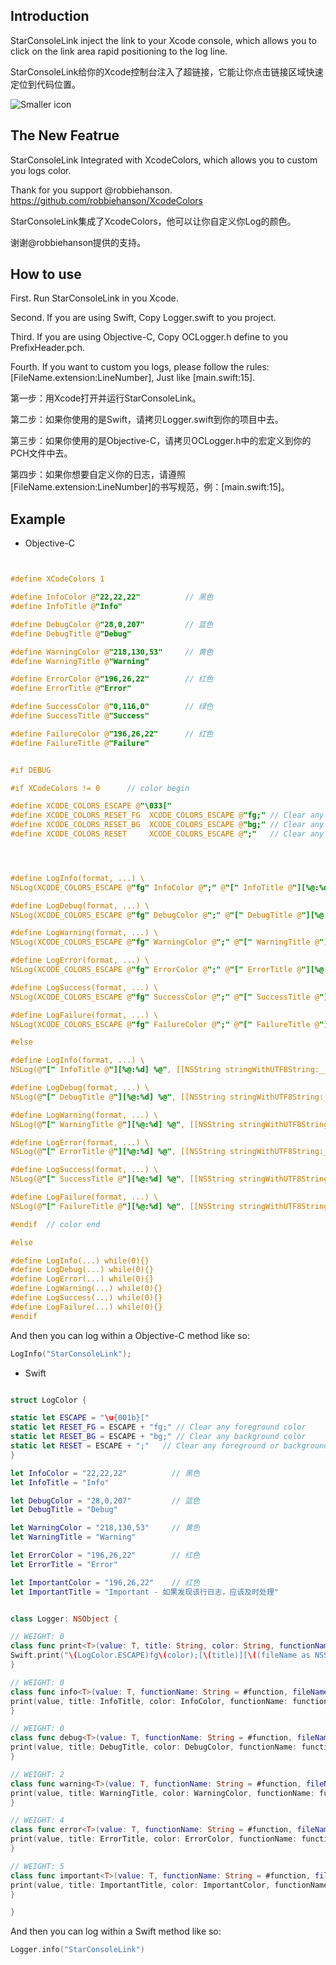 
## Introduction

StarConsoleLink inject the link to your Xcode console, which allows you to click on the link area rapid positioning to the log line.

StarConsoleLink给你的Xcode控制台注入了超链接，它能让你点击链接区域快速定位到代码位置。

![Smaller icon](https://github.com/iStarEternal/StarConsoleLink/blob/master/example_image.png "Title here")


## The New Featrue

StarConsoleLink Integrated with XcodeColors, which allows you to custom you logs color.

Thank for you support @robbiehanson.  https://github.com/robbiehanson/XcodeColors


StarConsoleLink集成了XcodeColors，他可以让你自定义你Log的颜色。

谢谢@robbiehanson提供的支持。


## How to use

First.  Run StarConsoleLink in you Xcode.

Second.  If you are using Swift, Copy Logger.swift to you project.

Third.  If you are using Objective-C, Copy OCLogger.h define to you PrefixHeader.pch.

Fourth.  If you want to custom you logs, please follow the rules: [FileName.extension:LineNumber], Just like [main.swift:15].


第一步：用Xcode打开并运行StarConsoleLink。

第二步：如果你使用的是Swift，请拷贝Logger.swift到你的项目中去。

第三步：如果你使用的是Objective-C，请拷贝OCLogger.h中的宏定义到你的PCH文件中去。

第四步：如果你想要自定义你的日志，请遵照[FileName.extension:LineNumber]的书写规范，例：[main.swift:15]。


## Example
* Objective-C
```objective-c


#define XCodeColors 1

#define InfoColor @"22,22,22"          // 黑色
#define InfoTitle @"Info"

#define DebugColor @"28,0,207"         // 蓝色
#define DebugTitle @"Debug"

#define WarningColor @"218,130,53"     // 黄色
#define WarningTitle @"Warning"

#define ErrorColor @"196,26,22"        // 红色
#define ErrorTitle @"Error"

#define SuccessColor @"0,116,0"        // 绿色
#define SuccessTitle @"Success"

#define FailureColor @"196,26,22"      // 红色
#define FailureTitle @"Failure"


#if DEBUG

#if XCodeColors != 0      // color begin

#define XCODE_COLORS_ESCAPE @"\033["
#define XCODE_COLORS_RESET_FG  XCODE_COLORS_ESCAPE @"fg;" // Clear any foreground color
#define XCODE_COLORS_RESET_BG  XCODE_COLORS_ESCAPE @"bg;" // Clear any background color
#define XCODE_COLORS_RESET     XCODE_COLORS_ESCAPE @";"   // Clear any foreground or background color




#define LogInfo(format, ...) \
NSLog(XCODE_COLORS_ESCAPE @"fg" InfoColor @";" @"[" InfoTitle @"][%@:%d] %@" XCODE_COLORS_RESET, [[NSString stringWithUTF8String:__FILE__] lastPathComponent], __LINE__, [NSString stringWithFormat:(format), ##__VA_ARGS__])

#define LogDebug(format, ...) \
NSLog(XCODE_COLORS_ESCAPE @"fg" DebugColor @";" @"[" DebugTitle @"][%@:%d] %@" XCODE_COLORS_RESET, [[NSString stringWithUTF8String:__FILE__] lastPathComponent], __LINE__, [NSString stringWithFormat:(format), ##__VA_ARGS__])

#define LogWarning(format, ...) \
NSLog(XCODE_COLORS_ESCAPE @"fg" WarningColor @";" @"[" WarningTitle @"][%@:%d] %@" XCODE_COLORS_RESET, [[NSString stringWithUTF8String:__FILE__] lastPathComponent], __LINE__, [NSString stringWithFormat:(format), ##__VA_ARGS__])

#define LogError(format, ...) \
NSLog(XCODE_COLORS_ESCAPE @"fg" ErrorColor @";" @"[" ErrorTitle @"][%@:%d] %@" XCODE_COLORS_RESET, [[NSString stringWithUTF8String:__FILE__] lastPathComponent], __LINE__, [NSString stringWithFormat:(format), ##__VA_ARGS__])

#define LogSuccess(format, ...) \
NSLog(XCODE_COLORS_ESCAPE @"fg" SuccessColor @";" @"[" SuccessTitle @"][%@:%d] %@" XCODE_COLORS_RESET, [[NSString stringWithUTF8String:__FILE__] lastPathComponent], __LINE__, [NSString stringWithFormat:(format), ##__VA_ARGS__])

#define LogFailure(format, ...) \
NSLog(XCODE_COLORS_ESCAPE @"fg" FailureColor @";" @"[" FailureTitle @"][%@:%d] %@" XCODE_COLORS_RESET, [[NSString stringWithUTF8String:__FILE__] lastPathComponent], __LINE__, [NSString stringWithFormat:(format), ##__VA_ARGS__])

#else

#define LogInfo(format, ...) \
NSLog(@"[" InfoTitle @"][%@:%d] %@", [[NSString stringWithUTF8String:__FILE__] lastPathComponent], __LINE__, [NSString stringWithFormat:(format), ##__VA_ARGS__])

#define LogDebug(format, ...) \
NSLog(@"[" DebugTitle @"][%@:%d] %@", [[NSString stringWithUTF8String:__FILE__] lastPathComponent], __LINE__, [NSString stringWithFormat:(format), ##__VA_ARGS__])

#define LogWarning(format, ...) \
NSLog(@"[" WarningTitle @"][%@:%d] %@", [[NSString stringWithUTF8String:__FILE__] lastPathComponent], __LINE__, [NSString stringWithFormat:(format), ##__VA_ARGS__])

#define LogError(format, ...) \
NSLog(@"[" ErrorTitle @"][%@:%d] %@", [[NSString stringWithUTF8String:__FILE__] lastPathComponent], __LINE__, [NSString stringWithFormat:(format), ##__VA_ARGS__])

#define LogSuccess(format, ...) \
NSLog(@"[" SuccessTitle @"][%@:%d] %@", [[NSString stringWithUTF8String:__FILE__] lastPathComponent], __LINE__, [NSString stringWithFormat:(format), ##__VA_ARGS__])

#define LogFailure(format, ...) \
NSLog(@"[" FailureTitle @"][%@:%d] %@", [[NSString stringWithUTF8String:__FILE__] lastPathComponent], __LINE__, [NSString stringWithFormat:(format), ##__VA_ARGS__])

#endif  // color end

#else

#define LogInfo(...) while(0){}
#define LogDebug(...) while(0){}
#define LogError(...) while(0){}
#define LogWarning(...) while(0){}
#define LogSuccess(...) while(0){}
#define LogFailure(...) while(0){}
#endif

```
And then you can log within a Objective-C method like so:
```Objective-C
LogInfo("StarConsoleLink");
```
* Swift
```swift

struct LogColor {

static let ESCAPE = "\u{001b}["
static let RESET_FG = ESCAPE + "fg;" // Clear any foreground color
static let RESET_BG = ESCAPE + "bg;" // Clear any background color
static let RESET = ESCAPE + ";"   // Clear any foreground or background color
}

let InfoColor = "22,22,22"          // 黑色
let InfoTitle = "Info"

let DebugColor = "28,0,207"         // 蓝色
let DebugTitle = "Debug"

let WarningColor = "218,130,53"     // 黄色
let WarningTitle = "Warning"

let ErrorColor = "196,26,22"        // 红色
let ErrorTitle = "Error"

let ImportantColor = "196,26,22"    // 红色
let ImportantTitle = "Important - 如果发现该行日志，应该及时处理"


class Logger: NSObject {

// WEIGHT: 0
class func print<T>(value: T, title: String, color: String, functionName: String, fileName: String, lineNumber: Int) {
Swift.print("\(LogColor.ESCAPE)fg\(color);[\(title)][\((fileName as NSString).lastPathComponent):\(lineNumber)] \(value)\(LogColor.RESET)")
}

// WEIGHT: 0
class func info<T>(value: T, functionName: String = #function, fileName: String = #file, lineNumber: Int = #line) {
print(value, title: InfoTitle, color: InfoColor, functionName: functionName, fileName: fileName, lineNumber: lineNumber)
}

// WEIGHT: 0
class func debug<T>(value: T, functionName: String = #function, fileName: String = #file, lineNumber: Int = #line) {
print(value, title: DebugTitle, color: DebugColor, functionName: functionName, fileName: fileName, lineNumber: lineNumber)
}

// WEIGHT: 2
class func warning<T>(value: T, functionName: String = #function, fileName: String = #file, lineNumber: Int = #line) {
print(value, title: WarningTitle, color: WarningColor, functionName: functionName, fileName: fileName, lineNumber: lineNumber)
}

// WEIGHT: 4
class func error<T>(value: T, functionName: String = #function, fileName: String = #file, lineNumber: Int = #line) {
print(value, title: ErrorTitle, color: ErrorColor, functionName: functionName, fileName: fileName, lineNumber: lineNumber)
}

// WEIGHT: 5
class func important<T>(value: T, functionName: String = #function, fileName: String = #file, lineNumber: Int = #line) {
print(value, title: ImportantTitle, color: ImportantColor, functionName: functionName, fileName: fileName, lineNumber: lineNumber)
}

}


```
And then you can log within a Swift method like so:

```Swift
Logger.info("StarConsoleLink")
```
